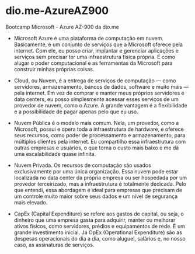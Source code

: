 # dio.me-AzureAZ900
Bootcamp Microsoft - Azure AZ-900 da dio.me

- Microsoft Azure é uma plataforma de computação em nuvem. Basicamente, é um conjunto de serviços que a Microsoft oferece pela internet. Com ele, eu posso criar, implantar e gerenciar aplicações e serviços sem precisar ter uma infraestrutura física própria. É como alugar o poder computacional e as ferramentas da Microsoft para construir minhas próprias coisas.

- Cloud, ou Nuvem, é a entrega de serviços de computação — como servidores, armazenamento, bancos de dados, software e muito mais — pela internet. Em vez de comprar e manter meus próprios servidores e data centers, eu posso simplesmente acessar esses serviços de um provedor de nuvem, como o Azure. A grande vantagem é a flexibilidade e a possibilidade de pagar apenas pelo que eu uso.

- Nuvem Pública é o modelo mais comum. Nela, um provedor, como a Microsoft, possui e opera toda a infraestrutura de hardware, e oferece seus recursos, como poder de processamento e armazenamento, para múltiplos clientes pela internet. Eu compartilho essa infraestrutura com outras empresas e usuários, o que torna o custo mais baixo e me dá uma escalabilidade quase infinita.

- Nuvem Privada. Os recursos de computação são usados exclusivamente por uma única organização. Essa nuvem pode estar localizada no data center da própria empresa ou ser hospedada por um provedor terceirizado, mas a infraestrutura é totalmente dedicada. Pelo que entendi, essa abordagem é ideal para empresas que precisam de um controle muito maior sobre seus dados e um nível de segurança mais elevado.

- CapEx (Capital Expenditure) se refere aos gastos de capital, ou seja, o dinheiro que uma empresa gasta para adquirir, manter ou melhorar ativos físicos, como servidores, prédios e equipamentos de rede. É um grande investimento inicial. Já OpEx (Operational Expenditure) são as despesas operacionais do dia a dia, como aluguel, salários e, no nosso caso, as assinaturas de serviços.

